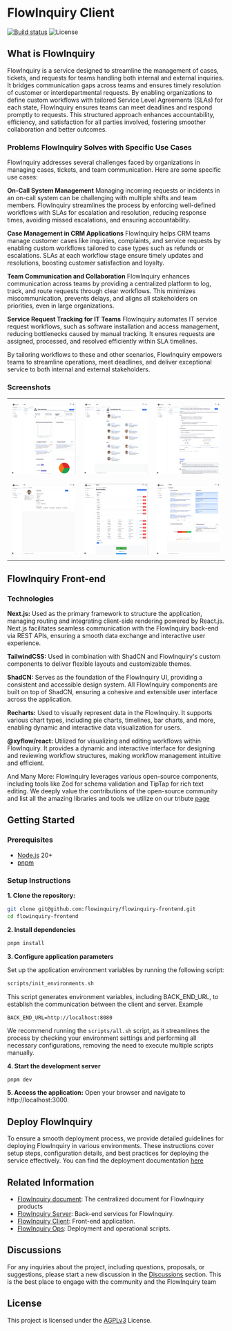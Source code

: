 # FlowInquiry Client

[![Build status](https://github.com/flowinquiry/flowinquiry-frontend/actions/workflows/node.js.yml/badge.svg)](https://github.com/flowinquiry/flowinquiry-frontend/actions/workflows/node.js.yml)
![License](https://img.shields.io/badge/License-AGPLv3-blue)

## What is FlowInquiry

FlowInquiry is a service designed to streamline the management of cases, tickets, and requests for teams handling both internal and external inquiries. It bridges communication gaps across teams and ensures timely resolution of customer or interdepartmental requests. By enabling organizations to define custom workflows with tailored Service Level Agreements (SLAs) for each state, FlowInquiry ensures teams can meet deadlines and respond promptly to requests. This structured approach enhances accountability, efficiency, and satisfaction for all parties involved, fostering smoother collaboration and better outcomes.

### Problems FlowInquiry Solves with Specific Use Cases

FlowInquiry addresses several challenges faced by organizations in managing cases, tickets, and team communication. Here are some specific use cases:

**On-Call System Management**
Managing incoming requests or incidents in an on-call system can be challenging with multiple shifts and team members. FlowInquiry streamlines the process by enforcing well-defined workflows with SLAs for escalation and resolution, reducing response times, avoiding missed escalations, and ensuring accountability.

**Case Management in CRM Applications**
FlowInquiry helps CRM teams manage customer cases like inquiries, complaints, and service requests by enabling custom workflows tailored to case types such as refunds or escalations. SLAs at each workflow stage ensure timely updates and resolutions, boosting customer satisfaction and loyalty.

**Team Communication and Collaboration**
FlowInquiry enhances communication across teams by providing a centralized platform to log, track, and route requests through clear workflows. This minimizes miscommunication, prevents delays, and aligns all stakeholders on priorities, even in large organizations.

**Service Request Tracking for IT Teams**
FlowInquiry automates IT service request workflows, such as software installation and access management, reducing bottlenecks caused by manual tracking. It ensures requests are assigned, processed, and resolved efficiently within SLA timelines.

By tailoring workflows to these and other scenarios, FlowInquiry empowers teams to streamline operations, meet deadlines, and deliver exceptional service to both internal and external stakeholders.

### Screenshots

<table>
  <tr>
    <td style="padding: 10px; text-align: center;">
      <a href="assets/team_dashboard.png">
        <img src="assets/team_dashboard_thumbnail.png" alt="Team Dashboard">
      </a>
    </td>
    <td style="padding: 10px; text-align: center;">
      <a href="assets/team_members.png">
        <img src="assets/team_members_thumbnail.png" alt="Team Members">
      </a>
    </td>
    <td style="padding: 10px; text-align: center;">
      <a href="assets/ticket_view.png">
        <img src="assets/ticket_view_thumbnail.png" alt="Ticket View">
      </a>
    </td>
  </tr>
  <tr>
    <td style="padding: 10px; text-align: center;">
      <a href="assets/user_view.png">
        <img src="assets/user_view_thumbnail.png" alt="User View">
      </a>
    </td>
    <td style="padding: 10px; text-align: center;">
      <a href="assets/workflow_customization.png">
        <img src="assets/workflow_customization_thumbnail.png" alt="Workflow Customization">
      </a>
    </td>
    <td style="padding: 10px; text-align: center;">
      <a href="assets/workspace_dashboard.png">
        <img src="assets/workspace_dashboard_thumbnail.png" alt="Workspace Dashboard">
      </a>
    </td>
  </tr>
</table>

## FlowInquiry Front-end

### Technologies

**Next.js:** Used as the primary framework to structure the application, managing routing and integrating client-side rendering powered by React.js. Next.js facilitates seamless communication with the FlowInquiry back-end via REST APIs, ensuring a smooth data exchange and interactive user experience.

**TailwindCSS:** Used in combination with ShadCN and FlowInquiry's custom components to deliver flexible layouts and customizable themes.

**ShadCN:** Serves as the foundation of the FlowInquiry UI, providing a consistent and accessible design system. All FlowInquiry components are built on top of ShadCN, ensuring a cohesive and extensible user interface across the application.

**Recharts:** Used to visually represent data in the FlowInquiry. It supports various chart types, including pie charts, timelines, bar charts, and more, enabling dynamic and interactive data visualization for users.

**@xyflow/react:** Utilized for visualizing and editing workflows within FlowInquiry. It provides a dynamic and interactive interface for designing and reviewing workflow structures, making workflow management intuitive and efficient.

And Many More: FlowInquiry leverages various open-source components, including tools like Zod for schema validation and TipTap for rich text editing. We deeply value the contributions of the open-source community and list all the amazing libraries and tools we utilize on our tribute [page](https://docs.flowinquiry.io/about)

## Getting Started

### Prerequisites

- [Node.js](https://nodejs.org/en) 20+
- [pnpm](https://pnpm.io/)

### Setup Instructions

**1. Clone the repository:**

```bash
git clone git@github.com:flowinquiry/flowinquiry-frontend.git
cd flowinquiry-frontend
```

**2. Install dependencies**

```bash
pnpm install
```

**3. Configure application parameters**

Set up the application environment variables by running the following script:

```bash
scripts/init_environments.sh
```

This script generates environment variables, including BACK_END_URL, to establish the communication between the client and server. Example

```
BACK_END_URL=http://localhost:8080
```

We recommend running the `scripts/all.sh` script, as it streamlines the process by checking your environment settings and performing all necessary configurations, removing the need to execute multiple scripts manually.

**4. Start the development server**

```bash
pnpm dev
```

**5. Access the application:**
Open your browser and navigate to http://localhost:3000.

## Deploy FlowInquiry

To ensure a smooth deployment process, we provide detailed guidelines for deploying FlowInquiry in various environments. These instructions cover setup steps, configuration details, and best practices for deploying the service effectively. You can find the deployment documentation [here](https://docs.flowinquiry.io/developer_guides/deployment)

## Related Information

- [FlowInquiry document](https://docs.flowinquiry.io): The centralized document for FlowInquiry products
- [FlowInquiry Server](https://github.com/flowinquiry/flowinquiry-server): Back-end services for FlowInquiry.
- [FlowInquiry Client](https://github.com/flowinquiry/flowinquiry-frontend): Front-end application.
- [FlowInquiry Ops](https://github.com/flowinquiry/flowinquiry-ops): Deployment and operational scripts.

## Discussions

For any inquiries about the project, including questions, proposals, or suggestions, please start a new discussion in the [Discussions](https://github.com/flowinquiry/flowinquiry-frontend/discussions) section. This is the best place to engage with the community and the FlowInquiry team

## License

This project is licensed under the [AGPLv3](LICENSE) License.
